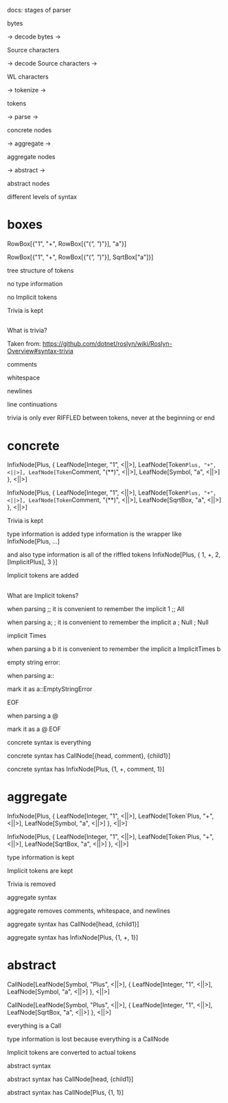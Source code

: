 docs: stages of parser





bytes

-> decode bytes ->

Source characters

-> decode Source characters ->

WL characters

-> tokenize ->

tokens

-> parse ->

concrete nodes

-> aggregate ->

aggregate nodes

-> abstract ->

abstract nodes













different levels of syntax



# boxes

RowBox[{"1", "+", RowBox[{"(*", "*)"}], "a"}]

RowBox[{"1", "+", RowBox[{"(*", "*)"}], SqrtBox["a"]}]

tree structure of tokens

no type information

no Implicit tokens

Trivia is kept



##
What is trivia?

Taken from:
https://github.com/dotnet/roslyn/wiki/Roslyn-Overview#syntax-trivia

comments

whitespace

newlines

line continuations

trivia is only ever RIFFLED between tokens, never at the beginning or end










# concrete

InfixNode[Plus, {
	LeafNode[Integer, "1", <||>],
	LeafNode[Token`Plus, "+", <||>],
	LeafNode[Token`Comment, "(**)", <||>],
	LeafNode[Symbol, "a", <||>] }, <||>]

InfixNode[Plus, {
	LeafNode[Integer, "1", <||>],
	LeafNode[Token`Plus, "+", <||>],
	LeafNode[Token`Comment, "(**)", <||>],
	LeafNode[SqrtBox, "a", <||>] }, <||>]

Trivia is kept

type information is added
type information is the wrapper like InfixNode[Plus, ...]

and also type information is all of the riffled tokens InfixNode[Plus, { 1, +, 2, \[ImplicitPlus], 3 }]



Implicit tokens are added


##
What are Implicit tokens?


when parsing   ;;   it is convenient to remember the implicit   1 ;; All

when parsing a; ;  it is convenient to remember the implicit a ; Null ; Null



implicit Times

when parsing   a b   it is convenient to remember the implicit   a ImplicitTimes b



empty string error:


when parsing   a::

mark it as a::EmptyStringError




EOF

when parsing   a @

mark it as a @ EOF


concrete syntax is everything

concrete syntax has CallNode[{head, comment}, {child1}]

concrete syntax has InfixNode[Plus, {1, +, comment, 1}]














# aggregate

InfixNode[Plus, {
	LeafNode[Integer, "1", <||>],
	LeafNode[Token`Plus, "+", <||>],
	LeafNode[Symbol, "a", <||>] }, <||>]

InfixNode[Plus, {
	LeafNode[Integer, "1", <||>],
	LeafNode[Token`Plus, "+", <||>],
	LeafNode[SqrtBox, "a", <||>] }, <||>]

type information is kept

Implicit tokens are kept

Trivia is removed

aggregate syntax

aggregate removes comments, whitespace, and newlines

aggregate syntax has CallNode[head, {child1}]

aggregate syntax has InfixNode[Plus, {1, +, 1}]















# abstract

CallNode[LeafNode[Symbol, "Plus", <||>], {
				LeafNode[Integer, "1", <||>],
				LeafNode[Symbol, "a", <||>] }, <||>]

CallNode[LeafNode[Symbol, "Plus", <||>], {
				LeafNode[Integer, "1", <||>],
				LeafNode[SqrtBox, "a", <||>] }, <||>]

everything is a Call

type information is lost because everything is a CallNode

Implicit tokens are converted to actual tokens

abstract syntax

abstract syntax has CallNode[head, {child1}]

abstract syntax has CallNode[Plus, {1, 1}]









